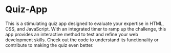 # Quiz-App
This is a stimulating quiz app designed to evaluate your expertise in HTML, CSS, and JavaScript. With an integrated timer to ramp up the challenge, this app provides an interactive method to test and refine your web development skills. Check out the code to understand its functionality or contribute to making the quiz even better.
